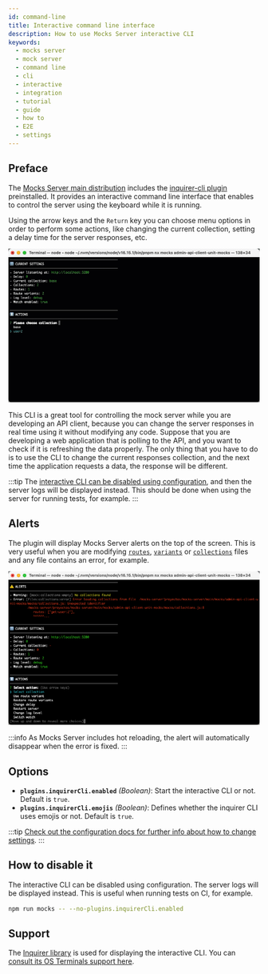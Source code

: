 ```yaml
---
id: command-line
title: Interactive command line interface
description: How to use Mocks Server interactive CLI
keywords:
  - mocks server
  - mock server
  - command line
  - cli
  - interactive
  - integration
  - tutorial
  - guide
  - how to
  - E2E
  - settings
---
```


## Preface

The [Mocks Server main distribution](https://github.com/mocks-server/main/tree/master/packages/main) includes the [inquirer-cli plugin](https://github.com/mocks-server/main/tree/master/packages/plugin-inquirer-cli) preinstalled. It provides an interactive command line interface that enables to control the server using the keyboard while it is running.

Using the arrow keys and the `Return` key you can choose menu options in order to perform some actions, like changing the current collection, setting a delay time for the server responses, etc.

![Interactive CLI](../assets/inquirer-cli.gif)

This CLI is a great tool for controlling the mock server while you are developing an API client, because you can change the server responses in real time using it without modifying any code. Suppose that you are developing a web application that is polling to the API, and you want to check if it is refreshing the data properly. The only thing that you have to do is to use the CLI to change the current responses collection, and the next time the application requests a data, the response will be different.

:::tip
The [interactive CLI can be disabled using configuration](#how-to-disable-it), and then the server logs will be displayed instead. This should be done when using the server for running tests, for example.
:::

## Alerts

The plugin will display Mocks Server alerts on the top of the screen. This is very useful when you are modifying [`routes`](../usage/routes.md), [`variants`](../usage/variants.md) or [`collections`](../usage/collections.md) files and any file contains an error, for example.

![Interactive CLI alerts](../assets/inquirer-cli-alerts.png)

:::info
As Mocks Server includes hot reloading, the alert will automatically disappear when the error is fixed.
:::

## Options

* __`plugins.inquirerCli.enabled`__ _(Boolean)_: Start the interactive CLI or not. Default is `true`.
* __`plugins.inquirerCli.emojis`__ _(Boolean)_: Defines whether the inquirer CLI uses emojis or not. Default is `true`.

:::tip
[Check out the configuration docs for further info about how to change settings](../configuration/how-to-change-settings.md).
:::

## How to disable it

The interactive CLI can be disabled using configuration. The server logs will be displayed instead. This is useful when running tests on CI, for example.

```sh
npm run mocks -- --no-plugins.inquirerCli.enabled
```

## Support

The [Inquirer library](https://www.npmjs.com/package/inquirer) is used for displaying the interactive CLI. You can [consult its OS Terminals support here](https://www.npmjs.com/package/inquirer#support-os-terminals).
